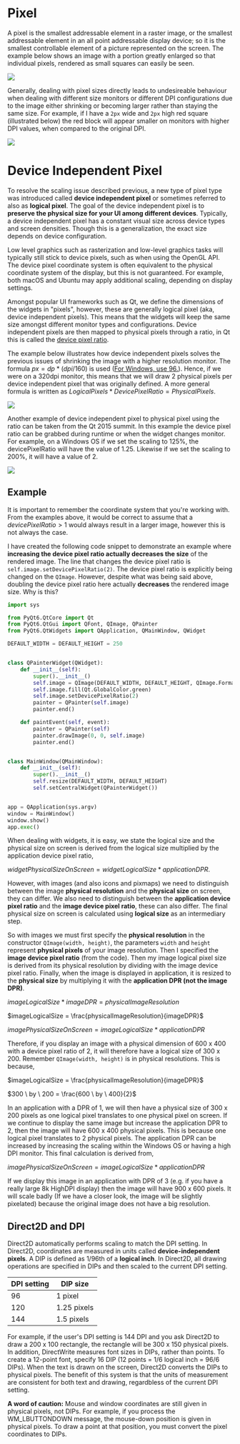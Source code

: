 # Pixel

A pixel is the smallest addressable element in a raster image, or the smallest addressable element in an all point addressable display device; so it is the smallest controllable element of a picture represented on the screen. The example below shows an image with a portion greatly enlarged so that individual pixels, rendered as small squares can easily be seen.

![](images/Pixel-example.png)

Generally, dealing with pixel sizes directly leads to undesireable behaviour when dealing with different size monitors or different DPI configurations due to the image either shrinking or becoming larger rather than staying the same size. For example, if I have a `2px` wide and `2px` high red square (illustrated below) the red block will appear smaller on monitors with higher DPI values, when compared to the original DPI.

![](images/pixel_problem.PNG)

# Device Independent Pixel

To resolve the scaling issue described previous, a new type of pixel type was introduced called **device independent pixel** or sometimes referred to also as **logical pixel**.
The goal of the device independent pixel is to  **preserve the physical size for your UI among different devices**. Typically, a device independent pixel has a constant visual size across device types and screen densities. Though this is a generalization, the exact size depends on device configuration. 

Low level graphics such as rasterization and low-level graphics tasks will typically still stick to device pixels, such as when using the OpenGL API. The device pixel coordinate system is often equivalent to the physical coordinate system of the display, but this is not guaranteed. For example, both macOS and Ubuntu may apply additional scaling, depending on display settings.

Amongst popular UI frameworks such as Qt, we define the dimensions of the widgets in "pixels", however, these are generally logical pixel (aka, device independent pixels). This means that the widgets will keep the same size amongst different monitor types and configurations. Device independent pixels are then mapped to physical pixels through a ratio, in Qt this is called the [device pixel ratio](https://doc.qt.io/qt-6/highdpi.html#conceptual-model).

The example below illustrates how device independent pixels solves the previous issues of shrinking the image with a higher resolution monitor. The formula $px = dp * (dpi / 160)$ is used ([For Windows, use 96.](https://learn.microsoft.com/en-us/windows/win32/learnwin32/dpi-and-device-independent-pixels?redirectedfrom=MSDN#converting-physical-pixels-to-dips)). Hence, if we were on a 320dpi monitor, this means that we will draw 2 physical pixels per device independent pixel that was originally defined. A more general formula is written as $Logical Pixels * Device Pixel Ratio = Physical Pixels$.

![](images/pixel_issue_resolved.PNG)

Another example of device independent pixel to physical pixel using the ratio can be taken from the Qt 2015 summit. In this example the device pixel ratio can be grabbed during runtime or when the widget changes monitor. For example, on a Windows OS if we set the scaling to 125%, the devicePixelRatio will have the value of 1.25. Likewise if we set the scaling to 200%, it will have a value of 2.


![](images/dip_example.png)

## Example

It is important to remember the coordinate system that you're working with. From the examples above, it would be correct to assume that a $devicePixelRatio > 1$ would always result in a larger image, however this is not always the case.

I have created the following code snippet to demonstrate an example where **increasing the device pixel ratio actually decreases the size** of the rendered image. The line that changes the device pixel ratio is `self.image.setDevicePixelRatio(2)`. The device pixel ratio is explicitly being changed on the `QImage`. However, despite what was being said above, doubling the device pixel ratio here actually **decreases** the rendered image size. Why is this?

```python
import sys

from PyQt6.QtCore import Qt
from PyQt6.QtGui import QFont, QImage, QPainter
from PyQt6.QtWidgets import QApplication, QMainWindow, QWidget

DEFAULT_WIDTH = DEFAULT_HEIGHT = 250


class QPainterWidget(QWidget):
    def __init__(self):
        super().__init__()
        self.image = QImage(DEFAULT_WIDTH, DEFAULT_HEIGHT, QImage.Format.Format_RGB32)
        self.image.fill(Qt.GlobalColor.green)
        self.image.setDevicePixelRatio(2)
        painter = QPainter(self.image)
        painter.end()

    def paintEvent(self, event):
        painter = QPainter(self)
        painter.drawImage(0, 0, self.image)
        painter.end()


class MainWindow(QMainWindow):
    def __init__(self):
        super().__init__()
        self.resize(DEFAULT_WIDTH, DEFAULT_HEIGHT)
        self.setCentralWidget(QPainterWidget())


app = QApplication(sys.argv)
window = MainWindow()
window.show()
app.exec()
```

When dealing with widgets, it is easy, we state the logical size and the physical size on screen is derived from the logical size multiplied by the application device pixel ratio, 

$widgetPhysicalSizeOnScreen = widgetLogicalSize * applicationDPR$. 

However, with images (and also icons and pixmaps) we need to distinguish between the image **physical resolution** and the **physical size** on screen, they can differ. We also need to distinguish between the **application device pixel ratio** and the **image device pixel ratio**, these can also differ. The final physical size on screen is calculated using **logical size** as an intermediary step.

So with images we must first specify the **physical resolution** in the constructor `QImage(width, height)`, the parameters `width` and `height` represent **physical pixels** of your image resolution. Then I specified the **image device pixel ratio** (from the code). Then my image logical pixel size is derived from its physical resolution by dividing with the image device pixel ratio. Finally, when the image is displayed in application, it is resized to the **physical size** by multiplying it with the **application DPR (not the image DPR)**.

$imageLogicalSize * imageDPR = physicalImageResolution$

$imageLogicalSize = \frac{physicalImageResolution}{imageDPR}$

$imagePhysicalSizeOnScreen = imageLogicalSize * applicationDPR$

Therefore, if you display an image with a physical dimension of 600 x 400 with a device pixel ratio of 2, it will therefore have a logical size of 300 x 200. Remember `QImage(width, height)` is in physical resolutions. This is because,

$imageLogicalSize = \frac{physicalImageResolution}{imageDPR}$

$300 \ by \ 200 = \frac{600 \ by \ 400}{2}$

In an application with a DPR of 1, we will then have a physical size of 300 x 200 pixels as one logical pixel translates to one physical pixel on screen. If we continue to display the same image but increase the application DPR to 2, then the image will have 600 x 400 physical pixels. This is because one logical pixel translates to 2 physical pixels. The application DPR can be increased by increasing the scaling within the Windows OS or having a high DPI monitor. This final calculation is derived from,

$imagePhysicalSizeOnScreen = imageLogicalSize * applicationDPR$

If we display this image in an application with DPR of 3 (e.g. if you have a really large 8k HighDPI display) then the image will have 900 x 600 pixels. It will scale badly (If we have a closer look, the image will be slightly pixelated) because the original image does not have a big resolution.

## Direct2D and DPI

Direct2D automatically performs scaling to match the DPI setting. In Direct2D, coordinates are measured in units called **device-independent pixels**. A DIP is defined as 1/96th of a **logical inch**. In Direct2D, all drawing operations are specified in DIPs and then scaled to the current DPI setting.

| DPI setting | DIP size      |
| ------------| --------------|
| 96          | 1 pixel       |
| 120         | 1.25 pixels   |
| 144         | 1.5 pixels    |

For example, if the user's DPI setting is 144 DPI and you ask Direct2D to draw a 200 x 100 rectangle, the rectangle will be 300 x 150 physical pixels. In addition, DirectWrite measures font sizes in DIPs, rather than points. To create a 12-point font, specify 16 DIP (12 points = 1/6 logical inch = 96/6 DIPs). When the text is drawn on the screen, Direct2D converts the DIPs to physical pixels. The benefit of this system is that the units of measurement are consistent for both text and drawing, regardbless of the current DPI setting.

**A word of caution:** Mouse and window coordinates are still given in physical pixels, not DIPs. For example, if you process the WM_LBUTTONDOWN message, the mouse-down position is given in physical pixels. To draw a point at that position, you must convert the pixel coordinates to DIPs.